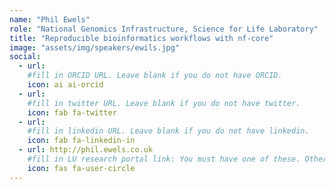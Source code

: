 ```yaml
---
name: "Phil Ewels"
role: "National Genomics Infrastructure, Science for Life Laboratory"
title: "Reproducible bioinformatics workflows with nf-core"
image: "assets/img/speakers/ewils.jpg"
social:
  - url:
    #fill in ORCID URL. Leave blank if you do not have ORCID.
    icon: ai ai-orcid
  - url:
    #fill in twitter URL. Leave blank if you do not have twitter.
    icon: fab fa-twitter
  - url:
    #fill in linkedin URL. Leave blank if you do not have linkedin.
    icon: fab fa-linkedin-in
  - url: http://phil.ewels.co.uk
    #fill in LU research portal link: You must have one of these. Otherwise, leave blank.
    icon: fas fa-user-circle
---
```

